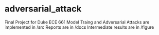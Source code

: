 # adversarial_attack
Final Project for Duke ECE 661
Model Traing and Adversarial Attacks are implemented in /src
Reports are in /docs
Intermediate results are in /figure
